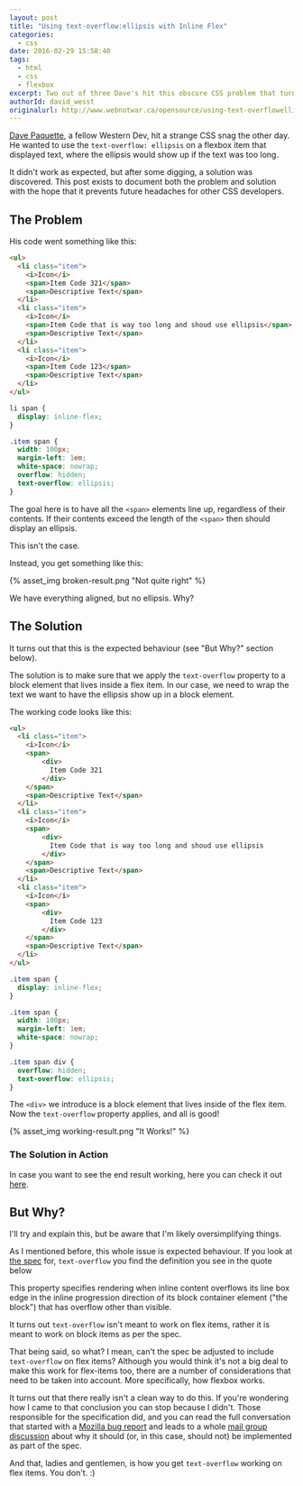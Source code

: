 ```yaml
---
layout: post
title: "Using text-overflow:ellipsis with Inline Flex"
categories:
  - css
date: 2016-02-29 15:58:40
tags:
  - html
  - css
  - flexbox
excerpt: Two out of three Dave's hit this obscure CSS problem that turned out to be expected behaviour. David Wesst walks us through the reason why and how to fix it.
authorId: david_wesst
originalurl: http://www.webnotwar.ca/opensource/using-text-overflowellipsis-with-inline-flex/
---
```


[Dave Paquette][1], a fellow Western Dev, hit a strange CSS snag the other day. He wanted to use the `text-overflow: ellipsis` on a flexbox item that displayed text, where the ellipsis would show up if the text was too long.

It didn't work as expected, but after some digging, a solution was discovered. This post exists to document both the problem and solution with the hope that it prevents future headaches for other CSS developers.

## The Problem

His code went something like this:

```html
<ul>
  <li class="item">
    <i>Icon</i>
    <span>Item Code 321</span>
    <span>Descriptive Text</span>
  </li>
  <li class="item">
    <i>Icon</i>
    <span>Item Code that is way too long and shoud use ellipsis</span>
    <span>Descriptive Text</span>
  </li>
  <li class="item">
    <i>Icon</i>
    <span>Item Code 123</span>
    <span>Descriptive Text</span>
  </li>
</ul>
```

```css
li span {
  display: inline-flex;
}

.item span {
  width: 100px;
  margin-left: 1em;
  white-space: nowrap;
  overflow: hidden;
  text-overflow: ellipsis;
}
```

The goal here is to have all the `<span>` elements line up, regardless of their contents. If their contents exceed the length of the `<span>` then should display an ellipsis.

This isn't the case.

Instead, you get something like this:

{% asset_img broken-result.png "Not quite right" %}

We have everything aligned, but no ellipsis. Why?

## The Solution

It turns out that this is the expected behaviour (see "But Why?" section below).

The solution is to make sure that we apply the `text-overflow` property to a block element that lives inside a flex item. In our case, we need to wrap the text we want to have the ellipsis show up in a block element.

The working code looks like this:

```html
<ul>
  <li class="item">
    <i>Icon</i>
    <span>
        <div>
          Item Code 321
        </div>
    </span>
    <span>Descriptive Text</span>
  </li>
  <li class="item">
    <i>Icon</i>
    <span>
        <div>
          Item Code that is way too long and shoud use ellipsis
        </div>
    </span>
    <span>Descriptive Text</span>
  </li>
  <li class="item">
    <i>Icon</i>
    <span>
        <div>
          Item Code 123
        </div>
    </span>
    <span>Descriptive Text</span>
  </li>
</ul>
```

```css
.item span {
  display: inline-flex;
}

.item span {
  width: 100px;
  margin-left: 1em;
  white-space: nowrap;
}

.item span div {
  overflow: hidden;
  text-overflow: ellipsis;
}
```

The `<div>` we introduce is a block element that lives inside of the flex item. Now the `text-overflow` property applies, and all is good!

{% asset_img working-result.png "It Works!" %}

### The Solution in Action

In case you want to see the end result working, here you&nbsp;can check it out [here][4].

<script async src="https://jsfiddle.net/davidwesst/fhkt9mco/5/embed/html,css,result/"></script>

## But Why?

I'll try and explain this, but be aware that I'm likely oversimplifying things.

As I mentioned before, this whole issue is expected behaviour. If you look at [the spec][5] for,&nbsp;`text-overflow` you find the definition you see in the quote below

This property specifies rendering when inline content overflows its line box edge in the inline progression direction of its block container element ("the block") that has overflow other than visible.

It turns out `text-overflow` isn't meant to work on flex items, rather it is meant to work on block items as per the spec.

That being said, so what? I mean, can't the spec be adjusted to include `text-overflow` on flex items? Although you would think it's not a big deal to make this work for flex-items too, there are a number of considerations that need to be taken into account. More specifically, how flexbox works.

It turns out that there really isn't a clean way to do this. If you're wondering how I came to that conclusion you can stop because I didn't. Those responsible for the specification did, and you can read the full conversation that started with a [Mozilla bug report][6] and leads to a whole [mail group discussion][7] about why it should (or, in this case, should not) be implemented as part of the spec.

And that, ladies and gentlemen, is how you get `text-overflow` working on flex items. You don't. :)

[1]: http://www.westerndevs.com/bios/dave_paquette/
[4]: https://jsfiddle.net/davidwesst/fhkt9mco/5/embed/html,css,result
[5]: https://drafts.csswg.org/css-ui/#text-overflow
[6]: https://bugzilla.mozilla.org/show_bug.cgi?id=912434
[7]: http://lists.w3.org/Archives/Public/www-style/2013Sep/0070.html

